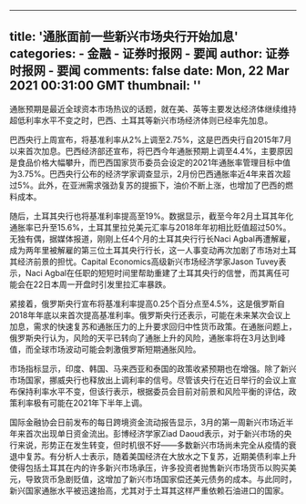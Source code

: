 
---
title: '通胀面前一些新兴市场央行开始加息'
categories: 
    - 金融
    - 证券时报网 - 要闻
author: 证券时报网 - 要闻
comments: false
date: Mon, 22 Mar 2021 00:31:00 GMT
thumbnail: ''
---

<div>   
<p>通胀预期是最近全球资本市场热议的话题，就在美、英等主要发达经济体继续维持超低利率水平不变之时，巴西、土耳其等新兴市场经济体则已经率先加息。<br></p><p>巴西央行上周宣布，将基准利率从2%上调至2.75%，这是巴西央行自2015年7月以来首次加息。巴西经济部还宣布，将巴西今年通胀预期上调至4.4%，主要原因是食品价格大幅攀升，而巴西国家货币委员会设定的2021年通胀率管理目标中值为3.75%。巴西央行公布的经济学家调查显示，2月份巴西通胀率近4年来首次超过5%。此外，在亚洲需求强劲复苏的提振下，油价不断上涨，也增加了巴西的燃料成本。</p><p>随后，土耳其央行也将基准利率提高至19%。数据显示，截至今年2月土耳其年化通胀率已升至15.6%，土耳其里拉兑美元汇率与2018年年初相比贬值超过50%。无独有偶，据媒体报道，刚刚上任4个月的土耳其央行行长Naci Agbal再遭解雇，成为两年里被解雇的第三位土耳其央行行长，这一人事变动再次加剧了市场对土耳其经济前景的担忧。Capital Economics高级新兴市场经济学家Jason Tuvey表示，Naci Agbal在任职的短短时间里帮助重建了土耳其央行的信誉，而其离任可能会在22日本周一开盘时引发里拉汇率暴跌。</p><p>紧接着，俄罗斯央行宣布将基准利率提高0.25个百分点至4.5%，这是俄罗斯自2018年年底以来首次提高基准利率。俄罗斯央行还表示，可能在未来某次会议上加息，需求的快速复苏和通胀压力的上升要求回归中性货币政策。在通胀问题上，俄罗斯央行认为，风险的天平已转向了通胀上升的风险，通胀率将在3月达到峰值，而全球市场波动可能会刺激俄罗斯短期通胀风险。</p><p>市场指标显示，印度、韩国、马来西亚和泰国的政策收紧预期也在增强。除了新兴市场国家，挪威央行也释放出上调利率的信号。尽管该央行在近日举行的会议上宣布保持利率水平不变，但该行表示，根据委员会目前对前景和风险平衡的评估，政策利率极有可能在2021年下半年上调。</p><p>国际金融协会日前发布的每日跨境资金流动报告显示，3月的第一周新兴市场近半年来首次出现单日资金流出。彭博经济学家Ziad Daoud表示，对于新兴市场的央行来说，形势正在发生转变，但时机很不好——多数新兴市场尚未完全从疫情的衰退中复苏。有分析人士表示，随着美国经济在大放水之下复苏，近期美债利率上升使得包括土耳其在内的许多新兴市场承压，许多投资者抛售新兴市场货币以购买美元，导致货币急剧贬值，这增加了新兴市场国家偿还美元债务的成本。与此同时，新兴国家通胀水平被迅速抬高，尤其对于土耳其这样严重依赖石油进口的国家。</p>
                  
</div>
            